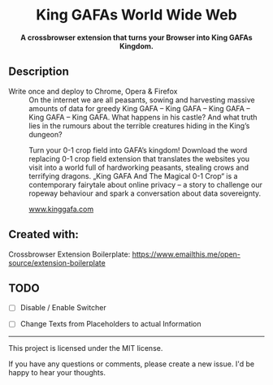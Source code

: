 <div align="center">
  <h1>
    King GAFAs World Wide Web
  </h1>

  <p>
    <strong>A crossbrowser extension that turns your Browser into King GAFAs Kingdom.</strong>
  </p>
</div>



## Description

<dl>
  <dt>Write once and deploy to Chrome, Opera & Firefox</dt>
  <dd>
    On the internet we are all peasants, sowing and harvesting massive amounts of data for greedy King GAFA – King GAFA – King GAFA – King GAFA – King GAFA. What happens in his castle? And what truth lies in the rumours about the terrible creatures hiding in the King’s dungeon?

Turn your 0-1 crop field into GAFA’s kingdom! Download the word replacing 0-1 crop field extension that translates the websites you visit into a world full of hardworking peasants, stealing crows and terrifying dragons. „King GAFA And The Magical 0-1 Crop“ is a contemporary fairytale about online privacy – a story to challenge our ropeway behaviour and spark a conversation about data sovereignty.

www.kinggafa.com
  </dd>
</dl>

## Created with:
Crossbrowser Extension Boilerplate:
https://www.emailthis.me/open-source/extension-boilerplate

## TODO
- [ ] Disable / Enable Switcher
- [ ] Change Texts from Placeholders to actual Information


-----------
This project is licensed under the MIT license. 

If you have any questions or comments, please create a new issue. I'd be happy to hear your thoughts.
